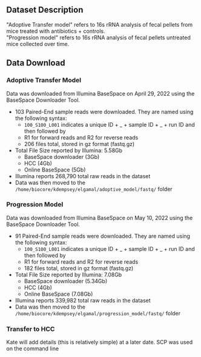 ## Dataset Description
"Adoptive Transfer model" refers to 16s rRNA analysis of fecal pellets from mice treated with antibiotics + controls.  
"Progression model" refers to 16s rRNA analysis of fecal pellets untreated mice collected over time.

## Data Download

### Adoptive Transfer Model
Data was downloaded from Illumina BaseSpace on April 29, 2022 using the BaseSpace Downloader Tool. 
- 103 Paired-End sample reads were downloaded. They are named using the following syntax:
  - `100_S100_L001` indicates a unique ID + _ + sample ID + _ + run ID and then followed by 
  -  R1 for forward reads and R2 for reverse reads
  -  206 files total, stored in gz format (fastq.gz) 
- Total File Size reported by Illumina: 5.58Gb
  - BaseSpace downloader (3Gb) 
  - HCC (4Gb)
  - Online BaseSpace (5Gb)
- Illumina reports 268,790 total raw reads in the dataset
- Data was then moved to the `/home/biocore/kdempsey/elgamal/adoptive_model/fastq/` folder

### Progression Model
Data was downloaded from Illumina BaseSpace on May 10, 2022 using the BaseSpace Downloader Tool. 
- 91 Paired-End sample reads were downloaded. They are named using the following syntax:
  - `100_S100_L001` indicates a unique ID + _ + sample ID + _ + run ID and then followed by 
  -  R1 for forward reads and R2 for reverse reads
  -  182 files total, stored in gz format (fastq.gz)
- Total File Size reported by Illumina: 7.08Gb
  - BaseSpace downloader (5.34Gb) 
  - HCC (4Gb)
  - Online BaseSpace (7.08Gb)
- Illumina reports 339,982 total raw reads in the dataset
- Data was then moved to the `/home/biocore/kdempsey/elgamal/progression_model/fastq/` folder

### Transfer to HCC
Kate will add details (this is relatively simple) at a later date. SCP was used on the command line

